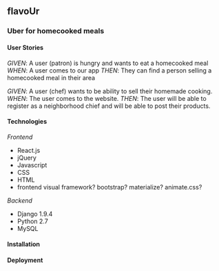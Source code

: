## flavoUr
### Uber for homecooked meals

#### User Stories

*GIVEN*: A user (patron) is hungry and wants to eat a homecooked meal
*WHEN*: A user comes to our app
*THEN*: They can find a person selling a homecooked meal in their area

*GIVEN*: A user (chef) wants to be ability to sell their homemade cooking.
*WHEN*: The user comes to the website.
*THEN*: The user will be able to register as a neighborhood chief and will be able to post their products.

#### Technologies

*Frontend*
- React.js
- jQuery
- Javascript
- CSS
- HTML
- frontend visual framework? bootstrap? materialize? animate.css?

*Backend*
- Django 1.9.4
- Python 2.7
- MySQL

#### Installation

#### Deployment


